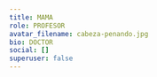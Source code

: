 ```yaml
---
title: MAMA
role: PROFESOR
avatar_filename: cabeza-penando.jpg
bio: DOCTOR
social: []
superuser: false
---
```

